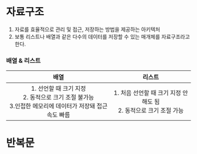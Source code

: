 # 자료구조
1. 자료를 효율적으로 관리 및 접근, 저장하는 방법을 제공하는 아키텍처
2. 보통 리스트나 배열과 같은 다수의 데이터를 저장할 수 있는 매개체를 자료구조라고 한다.


### 배열 & 리스트

|배열|리스트|
|:---:|:---:|
|1. 선언할 때 크기 지정 <br>2. 동적으로 크기 조절 불가능 <br>3.인접한 메모리에 데이터가 저장돼 접근 속도 빠름|1. 처음 선언할 때 크기 지정 안해도 됨 <br>2. 동적으로 크기 조절 가능|

# 반복문
